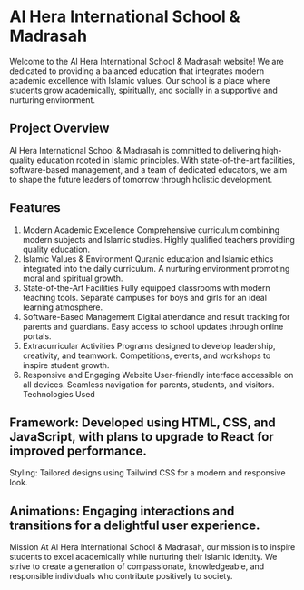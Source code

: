 # Al Hera International School & Madrasah

Welcome to the Al Hera International School & Madrasah website! We are dedicated to providing a balanced education that integrates modern academic excellence with Islamic values. Our school is a place where students grow academically, spiritually, and socially in a supportive and nurturing environment.

## Project Overview

Al Hera International School & Madrasah is committed to delivering high-quality education rooted in Islamic principles. With state-of-the-art facilities, software-based management, and a team of dedicated educators, we aim to shape the future leaders of tomorrow through holistic development.

## Features

1. Modern Academic Excellence
   Comprehensive curriculum combining modern subjects and Islamic studies.
   Highly qualified teachers providing quality education.
2. Islamic Values & Environment
   Quranic education and Islamic ethics integrated into the daily curriculum.
   A nurturing environment promoting moral and spiritual growth.
3. State-of-the-Art Facilities
   Fully equipped classrooms with modern teaching tools.
   Separate campuses for boys and girls for an ideal learning atmosphere.
4. Software-Based Management
   Digital attendance and result tracking for parents and guardians.
   Easy access to school updates through online portals.
5. Extracurricular Activities
   Programs designed to develop leadership, creativity, and teamwork.
   Competitions, events, and workshops to inspire student growth.
6. Responsive and Engaging Website
   User-friendly interface accessible on all devices.
   Seamless navigation for parents, students, and visitors.
   Technologies Used

## Framework: Developed using HTML, CSS, and JavaScript, with plans to upgrade to React for improved performance.

Styling: Tailored designs using Tailwind CSS for a modern and responsive look.

## Animations: Engaging interactions and transitions for a delightful user experience.

Mission
At Al Hera International School & Madrasah, our mission is to inspire students to excel academically while nurturing their Islamic identity. We strive to create a generation of compassionate, knowledgeable, and responsible individuals who contribute positively to society.

